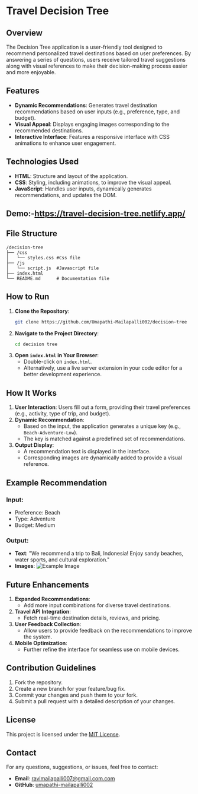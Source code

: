 # Travel Decision Tree

## Overview
The Decision Tree application is a user-friendly tool designed to recommend personalized travel destinations based on user preferences. By answering a series of questions, users receive tailored travel suggestions along with visual references to make their decision-making process easier and more enjoyable.

## Features
- **Dynamic Recommendations**: Generates travel destination recommendations based on user inputs (e.g., preference, type, and budget).
- **Visual Appeal**: Displays engaging images corresponding to the recommended destinations.
- **Interactive Interface**: Features a responsive interface with CSS animations to enhance user engagement.

## Technologies Used
- **HTML**: Structure and layout of the application.
- **CSS**: Styling, including animations, to improve the visual appeal.
- **JavaScript**: Handles user inputs, dynamically generates recommendations, and updates the DOM.

## Demo:-https://travel-decision-tree.netlify.app/


## File Structure
```
/decision-tree
├── /css
│   └── styles.css #Css file
├── /js
│   └── script.js  #Javascript file
├── index.html
└── README.md      # Documentation file
```

## How to Run
1. **Clone the Repository**:
   ```bash
   git clone https://github.com/Umapathi-Mailapalli002/decision-tree
   ```
2. **Navigate to the Project Directory**:
   ```bash
   cd decision tree
   ```
3. **Open `index.html` in Your Browser**:
   - Double-click on `index.html`.
   - Alternatively, use a live server extension in your code editor for a better development experience.

## How It Works
1. **User Interaction**: Users fill out a form, providing their travel preferences (e.g., activity, type of trip, and budget).
2. **Dynamic Recommendation**:
   - Based on the input, the application generates a unique key (e.g., `Beach-Adventure-Low`).
   - The key is matched against a predefined set of recommendations.
3. **Output Display**:
   - A recommendation text is displayed in the interface.
   - Corresponding images are dynamically added to provide a visual reference.

## Example Recommendation
### Input:
- Preference: Beach
- Type: Adventure
- Budget: Medium

### Output:
- **Text**: "We recommend a trip to Bali, Indonesia! Enjoy sandy beaches, water sports, and cultural exploration."
- **Images**:
  ![Example Image](https://d22ir9aoo7cbf6.cloudfront.net/wp-content/uploads/sites/4/2019/05/KelingKing-Beach-Nusa-Penida-Bali-Indonesia.jpg)

## Future Enhancements
1. **Expanded Recommendations**:
   - Add more input combinations for diverse travel destinations.
2. **Travel API Integration**:
   - Fetch real-time destination details, reviews, and pricing.
3. **User Feedback Collection**:
   - Allow users to provide feedback on the recommendations to improve the system.
4. **Mobile Optimization**:
   - Further refine the interface for seamless use on mobile devices.

## Contribution Guidelines
1. Fork the repository.
2. Create a new branch for your feature/bug fix.
3. Commit your changes and push them to your fork.
4. Submit a pull request with a detailed description of your changes.

## License
This project is licensed under the [MIT License](https://opensource.org/licenses/MIT).

## Contact
For any questions, suggestions, or issues, feel free to contact:
- **Email**: ravimailapalli007@gmail.com.com
- **GitHub**: [umapathi-mailapalli002](https://github.com/Umapathi-Mailapalli002)

